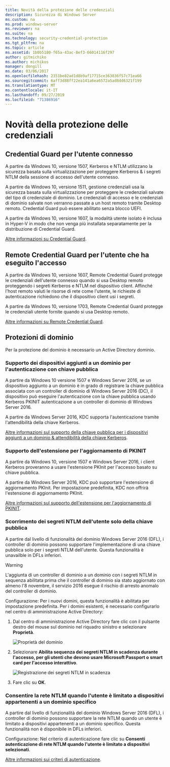 ```yaml
---
title: Novità della protezione delle credenziali
description: Sicurezza di Windows Server
ms.custom: na
ms.prod: windows-server
ms.reviewer: na
ms.suite: na
ms.technology: security-credential-protection
ms.tgt_pltfrm: na
ms.topic: article
ms.assetid: 1b0b5180-f65a-43ac-8ef3-66014116f297
author: gitmichiko
ms.author: michikos
manager: dongill
ms.date: 03/06/2017
ms.openlocfilehash: 2351be82ad1d8b9af17715ce363836f57c71ea66
ms.sourcegitcommit: 6aff3d88ff22ea141a6ea6572a5ad8dd6321f199
ms.translationtype: MT
ms.contentlocale: it-IT
ms.lasthandoff: 09/27/2019
ms.locfileid: "71386916"
---
```

# <a name="whats-new-in-credential-protection"></a>Novità della protezione delle credenziali

## <a name="credential-guard-for-signed-in-user"></a>Credential Guard per l'utente connesso

A partire da Windows 10, versione 1507, Kerberos e NTLM utilizzano la sicurezza basata sulla virtualizzazione per proteggere Kerberos & i segreti NTLM della sessione di accesso dell'utente connesso. 

A partire da Windows 10, versione 1511, gestione credenziali usa la sicurezza basata sulla virtualizzazione per proteggere le credenziali salvate del tipo di credenziale di dominio. Le credenziali di accesso e le credenziali di dominio salvate non verranno passate a un host remoto tramite Desktop remoto. Credential Guard può essere abilitato senza blocco UEFI.

A partire da Windows 10, versione 1607, la modalità utente isolato è inclusa in Hyper-V in modo che non venga più installata separatamente per la distribuzione di Credential Guard.

[Altre informazioni su Credential Guard](https://technet.microsoft.com/itpro/windows/keep-secure/credential-guard).


## <a name="remote-credential-guard-for-signed-in-user"></a>Remote Credential Guard per l'utente che ha eseguito l'accesso

A partire da Windows 10, versione 1607, Remote Credential Guard protegge le credenziali dell'utente connesso quando si usa Desktop remoto proteggendo i segreti Kerberos e NTLM nel dispositivo client. Affinché l'host remoto valuti le risorse di rete come l'utente, le richieste di autenticazione richiedono che il dispositivo client usi i segreti.

A partire da Windows 10, versione 1703, Remote Credential Guard protegge le credenziali utente fornite quando si usa Desktop remoto.

[Altre informazioni su Remote Credential Guard](https://technet.microsoft.com/itpro/windows/keep-secure/remote-credential-guard).

## <a name="domain-protections"></a>Protezioni di dominio

Per la protezione del dominio è necessario un Active Directory dominio.

### <a name="domain-joined-device-support-for-authentication-using-public-key"></a>Supporto dei dispositivi aggiunti a un dominio per l'autenticazione con chiave pubblica

A partire da Windows 10 versione 1507 e Windows Server 2016, se un dispositivo aggiunto a un dominio è in grado di registrare la chiave pubblica associata con un controller di dominio di Windows Server 2016 (DC), il dispositivo può eseguire l'autenticazione con la chiave pubblica usando Kerberos PKINIT autenticazione a un controller di dominio di Windows Server 2016.

A partire da Windows Server 2016, KDC supporta l'autenticazione tramite l'attendibilità della chiave Kerberos.  

[Altre informazioni sul supporto della chiave pubblica per i dispositivi aggiunti a un dominio & attendibilità della chiave Kerberos](https://technet.microsoft.com/windows-server-docs/security/kerberos/whats-new-in-kerberos-authentication).

### <a name="pkinit-freshness-extension-support"></a>Supporto dell'estensione per l'aggiornamento di PKINIT

A partire da Windows 10, versione 1507 e Windows Server 2016, i client Kerberos proveranno a usare l'estensione PKInit per l'accesso basato su chiave pubblica. 

A partire da Windows Server 2016, KDC può supportare l'estensione di aggiornamento PKInit.  Per impostazione predefinita, KDC non offrirà l'estensione di aggiornamento PKInit. 

[Altre informazioni sul supporto dell'estensione per l'aggiornamento di PKINIT](https://technet.microsoft.com/windows-server-docs/security/kerberos/whats-new-in-kerberos-authentication).

### <a name="rolling-public-key-only-users-ntlm-secrets"></a>Scorrimento dei segreti NTLM dell'utente solo della chiave pubblica

A partire dal livello di funzionalità del dominio Windows Server 2016 (DFL), i controller di dominio possono supportare l'implementazione di una chiave pubblica solo per i segreti NTLM dell'utente. Questa funzionalità è unavailble in DFLs inferiori.

> [!WARNING] 
> L'aggiunta di un controller di dominio a un dominio con i segreti NTLM in sequenza abilitata prima che il controller di dominio sia stato aggiornato con almeno l'8 novembre, il servizio 2016 esegue il rischio di arresto anomalo del controller di dominio. 

Configurazione: Per i nuovi domini, questa funzionalità è abilitata per impostazione predefinita. Per i domini esistenti, è necessario configurarlo nel centro di amministrazione Active Directory: 

1. Dal centro di amministrazione Active Directory fare clic con il pulsante destro del mouse sul dominio nel riquadro sinistro e selezionare **Proprietà**.

    ![Proprietà del dominio](../media/Credentials-Protection-And-Management/domain-properties.png)

2. Selezionare **Abilita sequenza dei segreti NTLM in scadenza durante l'accesso, per gli utenti che devono usare Microsoft Passport o smart card per l'accesso interattivo**.

    ![Registrazione dei segreti NTLM in scadenza](../media/Credentials-Protection-And-Management/autoroll-ntlm.png)

3. Fare clic su **OK**. 

### <a name="allowing-network-ntlm-when-user-is-restricted-to-specific-domain-joined-devices"></a>Consentire la rete NTLM quando l'utente è limitato a dispositivi appartenenti a un dominio specifico

A partire dal livello di funzionalità del dominio Windows Server 2016 (DFL), i controller di dominio possono supportare la rete NTLM quando un utente è limitato a dispositivi appartenenti a un dominio specifico. Questa funzionalità non è disponibile in DFLs inferiori.

Configurazione: Nel criterio di autenticazione fare clic su **Consenti autenticazione di rete NTLM quando l'utente è limitato a dispositivi selezionati**. 

[Altre informazioni sui criteri di autenticazione](https://technet.microsoft.com/windows-server-docs/security/credentials-protection-and-management/authentication-policies-and-authentication-policy-silos).
